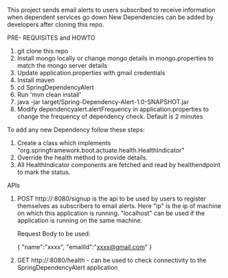 This project sends email alerts to users subscribed to receive information when dependent services go down
New Dependencies can be added by developers after cloning this repo.

PRE- REQUISITES and HOWTO

1. git clone this repo
2. Install mongo locally or change mongo details in mongo.properties to match the mongo server details
3. Update application.properties with gmail credentials
4. Install maven
5. cd SpringDependencyAlert
6. Run 'mvn clean install'
7. java -jar target/Spring-Dependency-Alert-1.0-SNAPSHOT.jar
8. Modify dependencyalert.alertFrequency in application.properties to change the frequency of dependency check. Default is 2 minutes


To add any new Dependency follow these steps:

1. Create a class which implements "org.springframework.boot.actuate.health.HealthIndicator"
2. Override the health method to provide details.
3. All HealthIndicator components are fetched and read by healthendpoint to mark the status.



APIs

1. POST http://<ip>:8080/signup is the api to be used by users to register themselves as subscribers to email alerts. Here "ip" is the ip of machine on which this application is running. "localhost" can be used if the application is running on the same machine.
    
     Request Body to be used:
  
      {
	      "name":"xxxx",
	      "emailId":"xxxx@gmail.com"
      }
      
 2. GET http://<ip>:8080/health - can be used to check connectivity to the SpringDependencyAlert application
